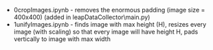 

- 0cropImages.ipynb - removes the enormous padding (image size = 400x400) (added in leapDataCollector\main.py)
- 1unifyImages.ipynb - finds image with max height (H), resizes every image (with scaling) so that every image will have height H, pads vertically to image with max width   


